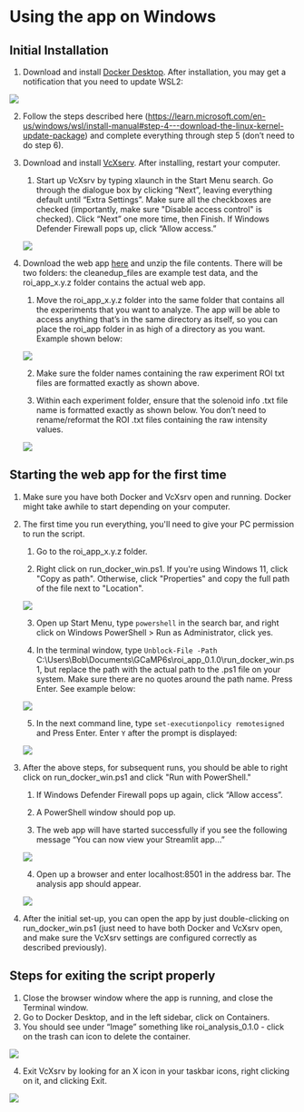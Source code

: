 # Using the app on Windows

## Initial Installation
1. Download and install [Docker Desktop](https://www.docker.com/products/docker-desktop/). After installation, you may get a notification that you need to update WSL2:

![](https://github.com/janeswh/ca_imaging_analysis/blob/main/docs/media/win/win1.png)

2. Follow the steps described here (https://learn.microsoft.com/en-us/windows/wsl/install-manual#step-4---download-the-linux-kernel-update-package) and complete everything through step 5 (don’t need to do step 6). 

3. Download and install [VcXserv](https://sourceforge.net/projects/vcxsrv/). After installing, restart your computer.

    1. Start up VcXsrv by typing xlaunch in the Start Menu search. Go through the dialogue box by clicking “Next”, leaving everything default until “Extra Settings”. Make sure all the checkboxes are checked (importantly, make sure "Disable access control" is checked). Click “Next” one more time, then Finish. If Windows Defender Firewall pops up, click “Allow access.”

    ![](https://github.com/janeswh/ca_imaging_analysis/blob/main/docs/media/win/win2.png)


4. Download the web app [here](https://pitt-my.sharepoint.com/personal/cheetham_pitt_edu/_layouts/15/onedrive.aspx?id=%2Fpersonal%2Fcheetham%5Fpitt%5Fedu%2FDocuments%2FCheetham%20lab%2Froi%5Fanalysis%5Fapp%5Ftest%2Ezip&parent=%2Fpersonal%2Fcheetham%5Fpitt%5Fedu%2FDocuments%2FCheetham%20lab) and unzip the file contents. There will be two folders: the cleanedup_files are example test data, and the roi_app_x.y.z folder contains the actual web app. 

    1. Move the roi_app_x.y.z folder into the same folder that contains all the experiments that you want to analyze. The app will be able to access anything that’s in the same directory as itself, so you can place the roi_app folder in as high of a directory as you want. Example shown below:

    ![](https://github.com/janeswh/ca_imaging_analysis/blob/main/docs/media/win/win3.png)

    2. Make sure the folder names containing the raw experiment ROI txt files are formatted exactly as shown above.

    3. Within each experiment folder, ensure that the solenoid info .txt file name is formatted exactly as shown below. You don’t need to rename/reformat the ROI .txt files containing the raw intensity values.

    ![](https://github.com/janeswh/ca_imaging_analysis/blob/main/docs/media/win/win4.png)

## Starting the web app for the first time

1. Make sure you have both Docker and VcXsrv open and running. Docker might take awhile to start depending on your computer.

2. The first time you run everything, you'll need to give your PC permission to run the script.

    1. Go to the roi_app_x.y.z folder.

    2. Right click on run_docker_win.ps1. If you're using Windows 11, click "Copy as path". Otherwise, click "Properties" and copy the full path of the file next to "Location".

    ![](https://github.com/janeswh/ca_imaging_analysis/blob/main/docs/media/win/win5.png)

    3. Open up Start Menu, type `powershell` in the search bar, and right click on Windows PowerShell > Run as Administrator, click yes.
    
    4. In the terminal window, type `Unblock-File -Path `C:\Users\Bob\Documents\GCaMP6s\roi_app_0.1.0\run_docker_win.ps1, but replace the path with the actual path to the .ps1 file on your system. Make sure there are no quotes around the path name. Press Enter. See example below:

    ![](https://github.com/janeswh/ca_imaging_analysis/blob/main/docs/media/win/win6.png)

    5. In the next command line, type `set-executionpolicy remotesigned` and Press Enter. Enter `Y` after the prompt is displayed:

    ![](https://github.com/janeswh/ca_imaging_analysis/blob/main/docs/media/win/win6.png)

3. After the above steps, for subsequent runs, you should be able to right click on run_docker_win.ps1 and click "Run with PowerShell."

    1. If Windows Defender Firewall pops up again, click “Allow access”.

    2. A PowerShell window should pop up.

    3. The web app will have started successfully if you see the following message “You can now view your Streamlit app…”

    ![](https://github.com/janeswh/ca_imaging_analysis/blob/main/docs/media/win/win7.png)

    4. Open up a browser and enter localhost:8501 in the address bar. The analysis app should appear.

    ![](https://github.com/janeswh/ca_imaging_analysis/blob/main/docs/media/win/win8.png)

4. After the initial set-up, you can open the app by just double-clicking on run_docker_win.ps1 (just need to have both Docker and VcXsrv open, and make sure the VcXsrv settings are configured correctly as described previously).


## Steps for exiting the script properly

1. Close the browser window where the app is running, and close the Terminal window.
2. Go to Docker Desktop, and in the left sidebar, click on Containers.
3. You should see under “Image” something like roi_analysis_0.1.0 - click on the trash can icon to delete the container.

![](https://github.com/janeswh/ca_imaging_analysis/blob/main/docs/media/win/win9.png)

4. Exit VcXsrv by looking for an X icon in your taskbar icons, right clicking on it, and clicking Exit.

![](https://github.com/janeswh/ca_imaging_analysis/blob/main/docs/media/win/win10.png)















